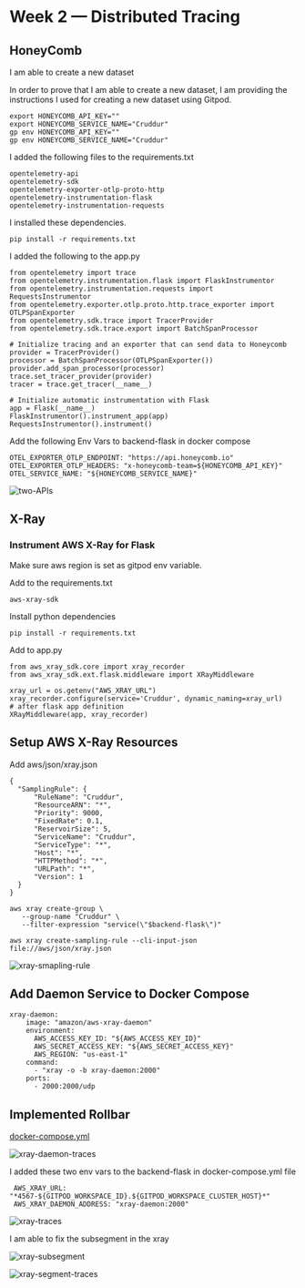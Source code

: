 # Week 2 — Distributed Tracing

## HoneyComb

I am able to create a new dataset

In order to prove that I am able to create a new dataset, I am providing the instructions I used for creating a new dataset using Gitpod.

```
export HONEYCOMB_API_KEY=""
export HONEYCOMB_SERVICE_NAME="Cruddur"
gp env HONEYCOMB_API_KEY=""
gp env HONEYCOMB_SERVICE_NAME="Cruddur"
```

I added the following files to the requirements.txt

```
opentelemetry-api 
opentelemetry-sdk 
opentelemetry-exporter-otlp-proto-http 
opentelemetry-instrumentation-flask 
opentelemetry-instrumentation-requests
```

I installed these dependencies.

```
pip install -r requirements.txt
```

I added the following to the app.py

```
from opentelemetry import trace
from opentelemetry.instrumentation.flask import FlaskInstrumentor
from opentelemetry.instrumentation.requests import RequestsInstrumentor
from opentelemetry.exporter.otlp.proto.http.trace_exporter import OTLPSpanExporter
from opentelemetry.sdk.trace import TracerProvider
from opentelemetry.sdk.trace.export import BatchSpanProcessor
```

```
# Initialize tracing and an exporter that can send data to Honeycomb
provider = TracerProvider()
processor = BatchSpanProcessor(OTLPSpanExporter())
provider.add_span_processor(processor)
trace.set_tracer_provider(provider)
tracer = trace.get_tracer(__name__)
```

```
# Initialize automatic instrumentation with Flask
app = Flask(__name__)
FlaskInstrumentor().instrument_app(app)
RequestsInstrumentor().instrument()
```

Add the following Env Vars to backend-flask in docker compose

```
OTEL_EXPORTER_OTLP_ENDPOINT: "https://api.honeycomb.io"
OTEL_EXPORTER_OTLP_HEADERS: "x-honeycomb-team=${HONEYCOMB_API_KEY}"
OTEL_SERVICE_NAME: "${HONEYCOMB_SERVICE_NAME}"
```

![two-APIs](https://user-images.githubusercontent.com/84492994/222685585-1ec9d193-6b4e-4b6c-ab71-fd254ee20803.jpg)

## X-Ray

### Instrument AWS X-Ray for Flask

Make sure aws region is set as gitpod env variable.

Add to the requirements.txt

```
aws-xray-sdk
```

Install python dependencies

```
pip install -r requirements.txt
```

Add to app.py

```
from aws_xray_sdk.core import xray_recorder
from aws_xray_sdk.ext.flask.middleware import XRayMiddleware

xray_url = os.getenv("AWS_XRAY_URL")
xray_recorder.configure(service='Cruddur', dynamic_naming=xray_url)
# after flask app definition
XRayMiddleware(app, xray_recorder)
```

## Setup AWS X-Ray Resources

Add aws/json/xray.json

```
{
  "SamplingRule": {
      "RuleName": "Cruddur",
      "ResourceARN": "*",
      "Priority": 9000,
      "FixedRate": 0.1,
      "ReservoirSize": 5,
      "ServiceName": "Cruddur",
      "ServiceType": "*",
      "Host": "*",
      "HTTPMethod": "*",
      "URLPath": "*",
      "Version": 1
  }
}
```

```
aws xray create-group \
   --group-name "Cruddur" \
   --filter-expression "service(\"$backend-flask\")"
```

```
aws xray create-sampling-rule --cli-input-json file://aws/json/xray.json
```

![xray-smapling-rule](https://user-images.githubusercontent.com/84492994/222688872-b6f51983-9c92-4f8f-ab45-489e1b3a1418.jpg)

## Add Daemon Service to Docker Compose

```
xray-daemon:
    image: "amazon/aws-xray-daemon"
    environment:
      AWS_ACCESS_KEY_ID: "${AWS_ACCESS_KEY_ID}"
      AWS_SECRET_ACCESS_KEY: "${AWS_SECRET_ACCESS_KEY}"
      AWS_REGION: "us-east-1"
    command:
      - "xray -o -b xray-daemon:2000"
    ports:
      - 2000:2000/udp
```

## Implemented Rollbar

[docker-compose.yml](https://github.com/MohanVaddella/aws-bootcamp-cruddur-2023/blob/main/docker-compose.yml)

![xray-daemon-traces](https://user-images.githubusercontent.com/84492994/222689036-43281988-25c2-48dc-b14f-2125a2aff148.jpg)

I added these two env vars to the backend-flask in docker-compose.yml file

```
 AWS_XRAY_URL: "*4567-${GITPOD_WORKSPACE_ID}.${GITPOD_WORKSPACE_CLUSTER_HOST}*"
 AWS_XRAY_DAEMON_ADDRESS: "xray-daemon:2000"
```

![xray-traces](https://user-images.githubusercontent.com/84492994/222689118-e05c2d0b-d743-4ccb-9e01-42c27c302c9b.jpg)

I am able to fix the subsegment in the xray

![xray-subsegment](https://user-images.githubusercontent.com/84492994/222689492-3342a09d-8840-4f8e-b283-3275c30deb45.jpg)

![xray-segment-traces](https://user-images.githubusercontent.com/84492994/222689550-7ea76e10-2c0f-4185-9021-3d63ffaed077.jpg)



